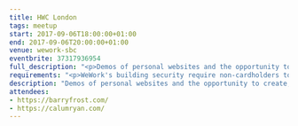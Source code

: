 ```yaml
---
title: HWC London
tags: meetup
start: 2017-09-06T18:00:00+01:00
end: 2017-09-06T20:00:00+01:00
venue: wework-sbc
eventbrite: 37317936954
full_description: "<p>Demos of personal websites and the opportunity to create, update or experiment on your personal website.</p><p>Whether you’re a coder, designer, or just someone who wants to improve their presence on the web, this meetup is for you.</p><p>Join us in London from 6pm</p>"
requirements: "<p>WeWork's building security require non-cardholders to register as guests before being allowed access to the building.</p><p>Please meet at <strong>6pm</strong> sharp at the 30 Stamford Street ground floor reception.</p><p>There are a few different ways you can register for Homebrew Website Club London:</p>"
description: "Demos of personal websites and the opportunity to create, update or experiment on your personal website"
attendees:
- https://barryfrost.com/
- https://calumryan.com/
---
```

